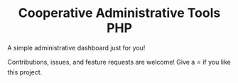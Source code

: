 <h1 align="center">Cooperative Administrative Tools PHP</h1>
A simple administrative dashboard just for you!

Contributions, issues, and feature requests are welcome!
Give a ⭐️ if you like this project.

